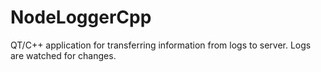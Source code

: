 # NodeLoggerCpp
QT/C++ application for transferring information from logs to server. Logs are watched for changes.

